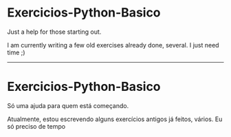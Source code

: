 # Exercicios-Python-Basico
Just a help for those starting out.

I am currently writing a few old exercises already done, several.
I just need time ;) 

*****************************************************************
# Exercicios-Python-Basico
Só uma ajuda para quem está começando.

Atualmente, estou escrevendo alguns exercícios antigos já feitos, vários.
Eu só preciso de tempo
